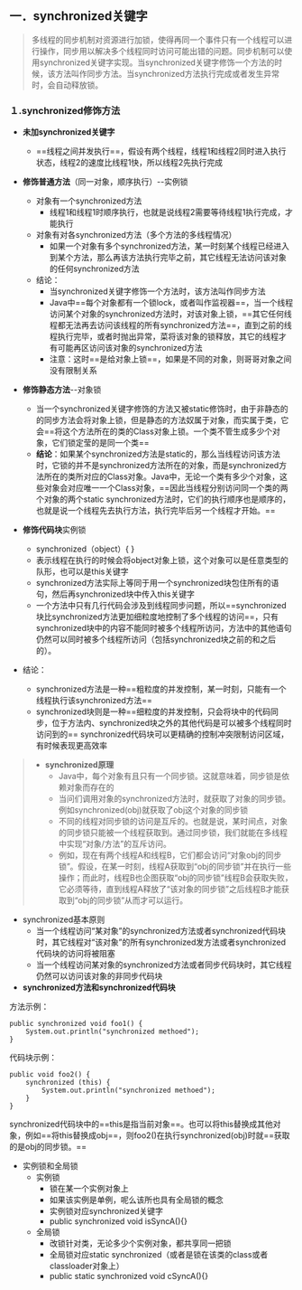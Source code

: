 ## 一．synchronized关键字
> 多线程的同步机制对资源进行加锁，使得再同一个事件只有一个线程可以进行操作，同步用以解决多个线程同时访问可能出错的问题。同步机制可以使用synchronized关键字实现。当synchronized关键字修饰一个方法的时候，该方法叫作同步方法。当synchronized方法执行完成或者发生异常时，会自动释放锁。

### １.synchronized修饰方法
- **未加synchronized关键字**
    - ==线程之间并发执行==，假设有两个线程，线程1和线程2同时进入执行状态，线程2的速度比线程1快，所以线程2先执行完成
- **修饰普通方法**（同一对象，顺序执行）--实例锁
    - 对象有一个synchronized方法
        - 线程1和线程1时顺序执行，也就是说线程2需要等待线程1执行完成，才能执行
    - 对象有对各synchronized方法（多个方法的多线程情况）
        - 如果一个对象有多个synchronized方法，某一时刻某个线程已经进入到某个方法，那么再该方法执行完毕之前，其它线程无法访问该对象的任何synchronized方法
    - 结论：
        - 当synchronized关键字修饰一个方法时，该方法叫作同步方法
        - Java中==每个对象都有一个锁lock，或者叫作监视器==，当一个线程访问某个对象的synchronized方法时，对该对象上锁，==其它任何线程都无法再去访问该线程的所有synchronized方法==，直到之前的线程执行完毕，或者时抛出异常，菜将该对象的锁释放，其它的线程才有可能再区访问该对象的synchronized方法
        - 注意：这时==是给对象上锁==，如果是不同的对象，则哥哥对象之间没有限制关系
- **修饰静态方法**--对象锁

    - 当一个synchronized关键字修饰的方法又被static修饰时，由于非静态的的同步方法会将对象上锁，但是静态的方法奴属于对象，而实属于类，它会==将这个方法所在的类的Class对象上锁。一个类不管生成多少个对象，它们锁定莹的是同一个类==
    - **结论**：如果某个synchronized方法是static的，那么当线程访问该方法时，它锁的并不是synchronized方法所在的对象，而是synchronized方法所在的类所对应的Class对象。Java中，无论一个类有多少个对象，这些对象会对应唯一一个Class对象，==因此当线程分别访问同一个类的两个对象的两个static synchronized方法时，它们的执行顺序也是顺序的，也就是说一个线程先去执行方法，执行完毕后另一个线程才开始。==

- **修饰代码块**实例锁
    - synchronized（object）{  }
    - 表示线程在执行的时候会将object对象上锁，这个对象可以是任意类型的队形，也可以是this关键字
    - synchronized方法实际上等同于用一个synchronized块包住所有的语句，然后再synchronized块中传入this关键字
    - 一个方法中只有几行代码会涉及到线程同步问题，所以==synchronized块比synchronized方法更加细粒度地控制了多个线程的访问==，只有synchronized块中的内容不能同时被多个线程所访问，方法中的其他语句仍然可以同时被多个线程所访问（包括synchronized块之前的和之后的）。
- 结论：
    - synchronized方法是一种==粗粒度的并发控制，某一时刻，只能有一个线程执行该synchronized方法==
    - synchronized块则是一种==细粒度的并发控制，只会将块中的代码同步，位于方法内、synchronized块之外的其他代码是可以被多个线程同时访问到的== synchronized代码块可以更精确的控制冲突限制访问区域，有时候表现更高效率
> - **synchronized原理**
>     - Java中，每个对象有且只有一个同步锁。这就意味着，同步锁是依赖对象而存在的 
>     - 当问们调用对象的synchronized方法时，就获取了对象的同步锁。例如synchronized(obj)就获取了obj这个对象的同步锁
>     - 不同的线程对同步锁的访问是互斥的。也就是说，某时间点，对象的同步锁只能被一个线程获取到。通过同步锁，我们就能在多线程中实现“对象/方法”的互斥访问。
>     - 例如，现在有两个线程A和线程B，它们都会访问“对象obj的同步锁”。假设，在某一时刻，线程A获取到“obj的同步锁”并在执行一些操作；而此时，线程B也企图获取“obj的同步锁”线程B会获取失败，它必须等待，直到线程A释放了“该对象的同步锁”之后线程B才能获取到“obj的同步锁”从而才可以运行。
- synchronized基本原则
    - 当一个线程访问“某对象”的synchronized方法或者synchronized代码块时，其它线程对“该对象”的所有synchronized发方法或者synchronized代码块的访问将被阻塞
    - 当一个线程访问某对象的synchronized方法或者同步代码块时，其它线程仍然可以访问该对象的非同步代码块
- **synchronized方法和synchronized代码块**

方法示例：
```
public synchronized void foo1() {
    System.out.println("synchronized methoed");
}
```
代码块示例：
    
```
public void foo2() {
    synchronized (this) {
        System.out.println("synchronized methoed");
    }
}
```

synchronized代码块中的==this是指当前对象==。也可以将this替换成其他对象，例如==将this替换成obj==，则foo2()在执行synchronized(obj)时就==获取的是obj的同步锁。== 
- 实例锁和全局锁
    - 实例锁 
        - 锁在某一个实例对象上
        - 如果该实例是单例，呢么该所也具有全局锁的概念
        - 实例锁对应synchronized关键字
        - public synchronized void isSyncA(){}
    - 全局锁
        - 改锁针对类，无论多少个实例对象，都共享同一把锁
        - 全局锁对应static synchronized（或者是锁在该类的class或者classloader对象上）
        - public static synchronized void cSyncA(){}
